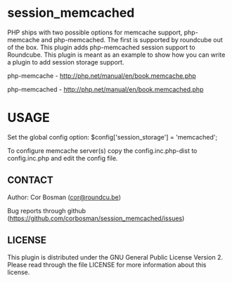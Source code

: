 session_memcached
=================

PHP ships with two possible options for memcache support, php-memcache and php-memcached. 
The first is supported by roundcube out of the box. This plugin adds php-memcached session support to Roundcube.
This plugin is meant as an example to show how you can write a plugin to add session storage support. 

php-memcache  - http://php.net/manual/en/book.memcache.php

php-memcached - http://php.net/manual/en/book.memcached.php

USAGE
=====
Set the global config option:   $config['session_storage'] = 'memcached';

To configure memcache server(s) copy the config.inc.php-dist to config.inc.php and edit the config file.

CONTACT
-------
Author:   Cor Bosman (cor@roundcu.be)

Bug reports through github (https://github.com/corbosman/session_memcached/issues)

LICENSE
-------

This plugin is distributed under the GNU General Public License Version 2.
Please read through the file LICENSE for more information about this license.
